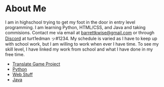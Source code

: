 <h1>About Me</h1>
<p>I am in highschool trying to get my foot in the door in entry level programming.
I am learning Python, HTML/CSS, and Java and taking commisions.
Contact me via email at <a href="mailto:email:barrettkwise@gmail.com">barrettkwise@gmail.com</a> or through <a style="float: center" href="https://discord.com/users/358636454601031681">Discord</a> at turt1edman ッ#1234.
My schedule is varied as I have to keep up with school work, but I am willing to work when ever I have time.
To see my skill level, I have linked my work from school and what I have done in my free time.
<ul><li><a href="https://github.com/turt1edman/translategame">Translate Game Project</a></li>
<li><a href="https://github.com/turt1edman/python">Python</a></li>
<li><a href="https://github.com/turt1edman/web-stuff">Web Stuff</a></li>
<li><a href="https://github.com/turt1edman/java">Java</a></li></ul>
</p>

<!---
turt1edman/turt1edman is a ✨ special ✨ repository because its `README.md` (this file) appears on your GitHub profile.
You can click the Preview link to take a look at your changes.
--->
